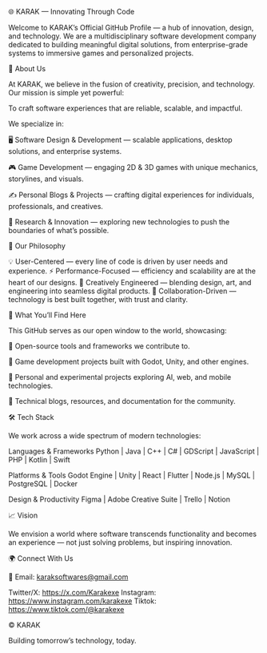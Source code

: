 🌐 KARAK — Innovating Through Code

Welcome to KARAK’s Official GitHub Profile — a hub of innovation, design, and technology.
We are a multidisciplinary software development company dedicated to building meaningful digital solutions, from enterprise-grade systems to immersive games and personalized projects.

🚀 About Us

At KARAK, we believe in the fusion of creativity, precision, and technology.
Our mission is simple yet powerful:

To craft software experiences that are reliable, scalable, and impactful.

We specialize in:

🖥 Software Design & Development — scalable applications, desktop solutions, and enterprise systems.

🎮 Game Development — engaging 2D & 3D games with unique mechanics, storylines, and visuals.

✍️ Personal Blogs & Projects — crafting digital experiences for individuals, professionals, and creatives.

🔧 Research & Innovation — exploring new technologies to push the boundaries of what’s possible.

🏢 Our Philosophy

💡 User-Centered — every line of code is driven by user needs and experience.
⚡ Performance-Focused — efficiency and scalability are at the heart of our designs.
🎨 Creatively Engineered — blending design, art, and engineering into seamless digital products.
🤝 Collaboration-Driven — technology is best built together, with trust and clarity.

📂 What You’ll Find Here

This GitHub serves as our open window to the world, showcasing:

🔹 Open-source tools and frameworks we contribute to.

🔹 Game development projects built with Godot, Unity, and other engines.

🔹 Personal and experimental projects exploring AI, web, and mobile technologies.

🔹 Technical blogs, resources, and documentation for the community.

🛠 Tech Stack

We work across a wide spectrum of modern technologies:

Languages & Frameworks
Python | Java | C++ | C# | GDScript | JavaScript | PHP | Kotlin | Swift

Platforms & Tools
Godot Engine | Unity | React | Flutter | Node.js | MySQL | PostgreSQL | Docker

Design & Productivity
Figma | Adobe Creative Suite | Trello | Notion

📈 Vision

We envision a world where software transcends functionality and becomes an experience —
not just solving problems, but inspiring innovation.

🌍 Connect With Us

📧 Email: karaksoftwares@gmail.com

Twitter/X: https://x.com/Karakexe
Instagram: https://www.instagram.com/karakexe
Tiktok: https://www.tiktok.com/@karakexe


© KARAK

Building tomorrow’s technology, today.
